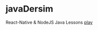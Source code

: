 # javaDersim
React-Native &amp; NodeJS Java Lessons
[play](https://www.linkedin.com/posts/sezerkenar_her-kullan%C4%B1c%C4%B1ya-ait-java-dersleri-testlerinin-activity-6948351373457379328-K-In?utm_source=share&utm_medium=member_desktop)
